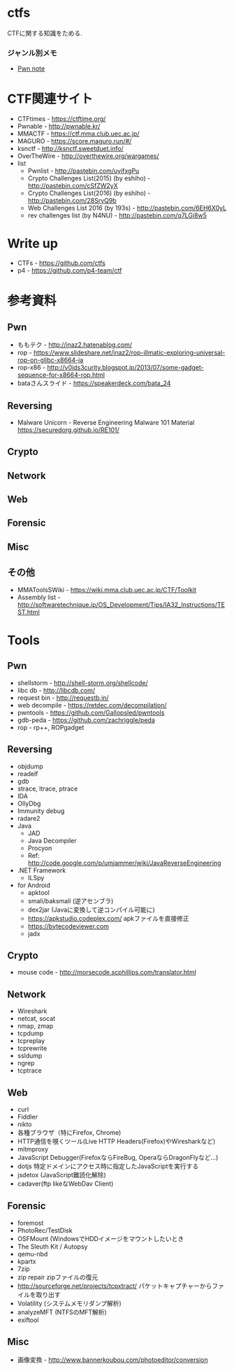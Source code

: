 # ctfs

CTFに関する知識をためる.

### ジャンル別メモ
* [Pwn note](https://github.com/kobad/ctfs/blob/master/docs/pwn.md)


# CTF関連サイト
* CTFtimes - https://ctftime.org/
* Pwnable - http://pwnable.kr/
* MMACTF - https://ctf.mma.club.uec.ac.jp/
* MAGURO - https://score.maguro.run/#/
* ksnctf - http://ksnctf.sweetduet.info/
* OverTheWire - http://overthewire.org/wargames/
* list
	* Pwnlist - http://pastebin.com/uyifxgPu
	* Crypto Challenges List(2015) (by eshiho) - http://pastebin.com/cSfZW2yX
	* Crypto Challenges List(2016) (by eshiho) - http://pastebin.com/28SrvQ9b
	* Web Challenges List 2016 (by 193s) - http://pastebin.com/6EH6X0yL
	* rev challenges list (by N4NU) - http://pastebin.com/q7LGi8w5

# Write up
* CTFs - https://github.com/ctfs
* p4 - https://github.com/p4-team/ctf

# 参考資料
## Pwn
* ももテク - http://inaz2.hatenablog.com/
* rop - https://www.slideshare.net/inaz2/rop-illmatic-exploring-universal-rop-on-glibc-x8664-ja
* rop-x86 - http://v0ids3curity.blogspot.jp/2013/07/some-gadget-sequence-for-x8664-rop.html
* bataさんスライド - https://speakerdeck.com/bata_24

## Reversing
* Malware Unicorn - Reverse Engineering Malware 101 Material
https://securedorg.github.io/RE101/
## Crypto

## Network

## Web

## Forensic

## Misc

## その他
* MMAToolsSWiki - https://wiki.mma.club.uec.ac.jp/CTF/Toolkit
* Assembly list - http://softwaretechnique.jp/OS_Development/Tips/IA32_Instructions/TEST.html

# Tools
## Pwn
* shellstorm - http://shell-storm.org/shellcode/
* libc db - http://libcdb.com/
* request bin - http://requestb.in/
* web decompile - https://retdec.com/decompilation/
* pwntools - https://github.com/Gallopsled/pwntools
* gdb-peda - https://github.com/zachriggle/peda
* rop - rp++, ROPgadget

## Reversing
* objdump
* readelf
* gdb
* strace, ltrace, ptrace
* IDA
* OllyDbg
* Immunity debug
* radare2
* Java
	* JAD
	* Java Decompiler
	* Procyon
	* Ref: http://code.google.com/p/umjammer/wiki/JavaReverseEngineering
* .NET Framework
	*	ILSpy
* for Android
	* apktool
	* smali/baksmali (逆アセンブラ)
	* dex2jar (Javaに変換して逆コンパイル可能に)
	* https://apkstudio.codeplex.com/ apkファイルを直接修正
	* https://bytecodeviewer.com
	* jadx

## Crypto
* mouse code - http://morsecode.scphillips.com/translator.html

## Network
* Wireshark
* netcat, socat
* nmap, zmap
* tcpdump
* tcpreplay
* tcprewrite
* ssldump
* ngrep
* tcptrace


## Web
* curl
* Fiddler
* nikto
* 各種ブラウザ（特にFirefox, Chrome)
* HTTP通信を覗くツール(Live HTTP Headers(Firefox)やWiresharkなど)
* mitmproxy
* JavaScript Debugger(FirefoxならFireBug, OperaならDragonFlyなど…)
* dotjs 特定ドメインにアクセス時に指定したJavaScriptを実行する
* jsdetox (JavaScript難読化解除)
* cadaver(ftp likeなWebDav Client)

## Forensic
* foremost
* PhotoRec/TestDisk
* OSFMount (WindowsでHDDイメージをマウントしたいとき
* The Sleuth Kit / Autopsy
* qemu-nbd
* kpartx
* 7zip
* zip repair zipファイルの復元
* http://sourceforge.net/projects/tcpxtract/ パケットキャプチャーからファイルを取り出す
* Volatility (システムメモリダンプ解析)
* analyzeMFT (NTFSのMFT解析)
* exiftool


## Misc
* 画像変換 - http://www.bannerkoubou.com/photoeditor/conversion
